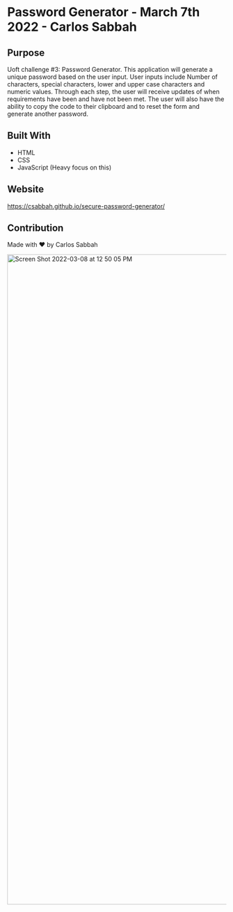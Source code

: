 # Password Generator - March 7th 2022 - Carlos Sabbah

## Purpose

Uoft challenge #3: Password Generator. This application will generate a unique password based on the user input. User inputs include Number of characters, special characters, lower and upper case characters and numeric values. Through each step, the user will receive updates of when requirements have been and have not been met. The user will also have the ability to copy the code to their clipboard and to reset the form and generate another password.  

## Built With

- HTML
- CSS
- JavaScript (Heavy focus on this)

## Website

https://csabbah.github.io/secure-password-generator/

## Contribution

Made with ❤️ by Carlos Sabbah

<img width="1492" alt="Screen Shot 2022-03-08 at 12 50 05 PM" src="https://user-images.githubusercontent.com/91699101/157296346-7b2c8ac7-0616-45db-b86d-3db20c922e48.png">



